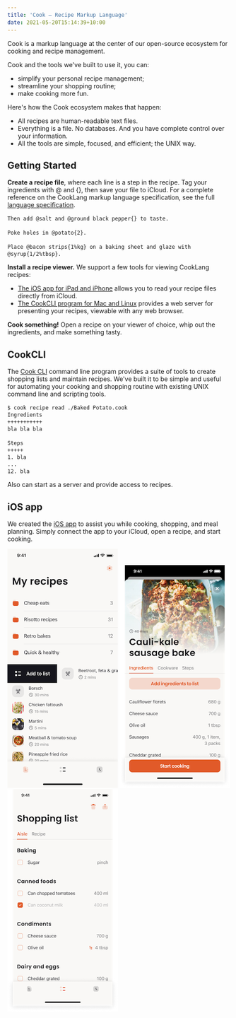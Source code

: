 ```yaml
---
title: 'Cook – Recipe Markup Language'
date: 2021-05-20T15:14:39+10:00
---
```


Cook is a markup language at the center of our open-source ecosystem for cooking and recipe management.

Cook and the tools we've built to use it, you can:

* simplify your personal recipe management;
* streamline your shopping routine;
* make cooking more fun.

Here's how the Cook ecosystem makes that happen:

* All recipes are human-readable text files.
* Everything is a file. No databases. And you have complete control over your information.
* All the tools are simple, focused, and efficient; the UNIX way.

## Getting Started

**Create a recipe file**, where each line is a step in the recipe. Tag your ingredients with @ and {}, then save your file to iCloud. For a complete reference on the CookLang markup language specification, see the full [language specification](/docs/spec).

```
Then add @salt and @ground black pepper{} to taste.

Poke holes in @potato{2}.

Place @bacon strips{1%kg} on a baking sheet and glaze with @syrup{1/2%tbsp}.
```

**Install a recipe viewer.** We support a few tools for viewing CookLang recipes:
* [The iOS app for iPad and iPhone](/app/) allows you to read your recipe files directly from iCloud.
* [The CookCLI program for Mac and Linux](/cli/) provides a web server for presenting your recipes, viewable with any web browser.

**Cook something!** Open a recipe on your viewer of choice, whip out the ingredients, and make something tasty.

## CookCLI

The [Cook CLI](/cli/) command line program provides a suite of tools to create shopping lists and maintain recipes. We've built it to be simple and useful for automating your cooking and shopping routine with existing UNIX command line and scripting tools. 


```
$ cook recipe read ./Baked Potato.cook
Ingredients
+++++++++++
bla bla bla

Steps
+++++
1. bla
...
12. bla
```

Also can start as a server and provide access to recipes.

## iOS app

We created the [iOS app](/app/) to assist you while cooking, shopping, and meal planning. Simply connect the app to your iCloud, open a recipe, and start cooking.

![Recipes](/app/recipes.png)
![Recipe](/app/recipe-ingredients.png)
![Shopping list](/app/shopping-list.png)
